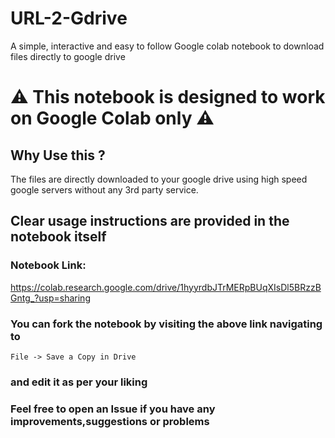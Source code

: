 # URL-2-Gdrive
A simple, interactive and easy to follow Google colab notebook to download files directly to google drive


# ⚠ This notebook is designed to work on Google Colab only ⚠ #

## Why Use this ? ##
The files are directly downloaded to your google drive using high speed google servers without any 3rd party service.

## Clear usage instructions are provided in the notebook itself ##

### Notebook Link: ### 
https://colab.research.google.com/drive/1hyyrdbJTrMERpBUqXIsDl5BRzzBGntg_?usp=sharing 


### You can fork the notebook by visiting the above link navigating to ### 
```
File -> Save a Copy in Drive
``` 
### and edit it as per your liking ###
### Feel free to open an Issue if you have any improvements,suggestions or problems ###
